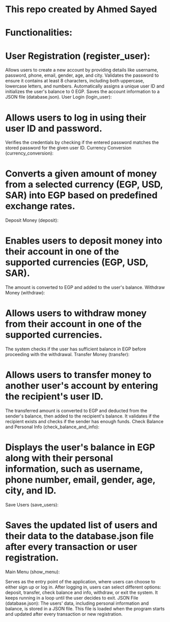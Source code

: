 # This repo created by Ahmed Sayed
# Functionalities:
# User Registration (register_user):

Allows users to create a new account by providing details like username, password, phone, email, gender, age, and city.
Validates the password to ensure it contains at least 8 characters, including both uppercase, lowercase letters, and numbers.
Automatically assigns a unique user ID and initializes the user's balance to 0 EGP.
Saves the account information to a JSON file (database.json).
User Login (login_user):

# Allows users to log in using their user ID and password.
Verifies the credentials by checking if the entered password matches the stored password for the given user ID.
Currency Conversion (currency_conversion):

# Converts a given amount of money from a selected currency (EGP, USD, SAR) into EGP based on predefined exchange rates.
Deposit Money (deposit):

# Enables users to deposit money into their account in one of the supported currencies (EGP, USD, SAR).
The amount is converted to EGP and added to the user's balance.
Withdraw Money (withdraw):

# Allows users to withdraw money from their account in one of the supported currencies.
The system checks if the user has sufficient balance in EGP before proceeding with the withdrawal.
Transfer Money (transfer):

# Allows users to transfer money to another user's account by entering the recipient's user ID.
The transferred amount is converted to EGP and deducted from the sender's balance, then added to the recipient's balance.
It validates if the recipient exists and checks if the sender has enough funds.
Check Balance and Personal Info (check_balance_and_info):

# Displays the user's balance in EGP along with their personal information, such as username, phone number, email, gender, age, city, and ID.
Save Users (save_users):

# Saves the updated list of users and their data to the database.json file after every transaction or user registration.
Main Menu (show_menu):

Serves as the entry point of the application, where users can choose to either sign up or log in.
After logging in, users can select different options: deposit, transfer, check balance and info, withdraw, or exit the system.
It keeps running in a loop until the user decides to exit.
JSON File (database.json):
The users' data, including personal information and balance, is stored in a JSON file. This file is loaded when the program starts and updated after every transaction or new registration.
